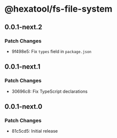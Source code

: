 # @hexatool/fs-file-system

## 0.0.1-next.2

### Patch Changes

- 9f498e5: Fix `types` field in `package.json`

## 0.0.1-next.1

### Patch Changes

- 30696c8: Fix TypeScript declarations

## 0.0.1-next.0

### Patch Changes

- 81c5cd5: Initial release
